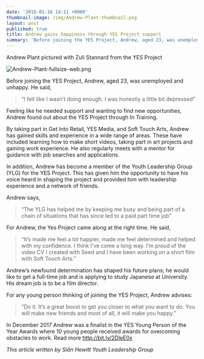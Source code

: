 ```yaml
---
date: '2018-01-16 14:11 +0000'
thumbnail-image: /img/Andrew-Plant-thumbnail.png
layout: post
published: true
title: Andrew gains happiness through YES Project support
summary: 'Before joining the YES Project, Andrew, aged 23, was unemployed and unhappy.'
---
```

Andrew Plant pictured with Zuli Stannard from the YES Project 

![Andrew-Plant-fullsize-web.png]({{site.baseurl}}/img/Andrew-Plant-fullsize-web.png)

Before joining the YES Project, Andrew, aged 23, was unemployed and unhappy.  He said, 

> “I felt like I wasn’t doing enough. I was honestly a little bit depressed”

Feeling like he needed support and wanting to find new opportunities, Andrew found out about the YES Project through In Training.

By taking part in Get Into Retail, YES Media, and Soft Touch Arts, Andrew has gained skills and experience in a wide range of areas.  These have included learning how to make short videos, taking part in art projects and gaining work experience. He also regularly meets with a mentor for guidance with job searches and applications.

In addition, Andrew has become a member of the Youth Leadership Group (YLG) for the YES Project. This has given him the opportunity to have his voice heard in shaping the project and provided him with leadership experience and a network of friends. 

Andrew says, 

> “The YLG has helped me by keeping me busy and being part of a chain of situations that has since led to a paid part time job”

For Andrew, the Yes Project came along at the right time. He said, 

> “It’s made me feel a lot happier, made me feel determined and helped with my confidence. I think I’ve come a long way. I’m proud of the video CV I created with Seed and I have been working on a short film with Soft Touch Arts.”

Andrew’s newfound determination has shaped his future plans; he would like to get a full-time job and is applying to study Japanese at University. His dream job is to be a film director.

For any young person thinking of joining the YES Project, Andrew advises: 

> “Do it.  It’s a great boost to get you closer to what you want to do. You will make new friends and most of all, it will make you happy.”

In December 2017 Andrew was a finalist in the YES Young Person of the Year Awards where 10 young people received awards for overcoming obstacles to work. Read more http://bit.ly/2DleE0x

_This article written by Siân Hewitt Youth Leadership Group_
